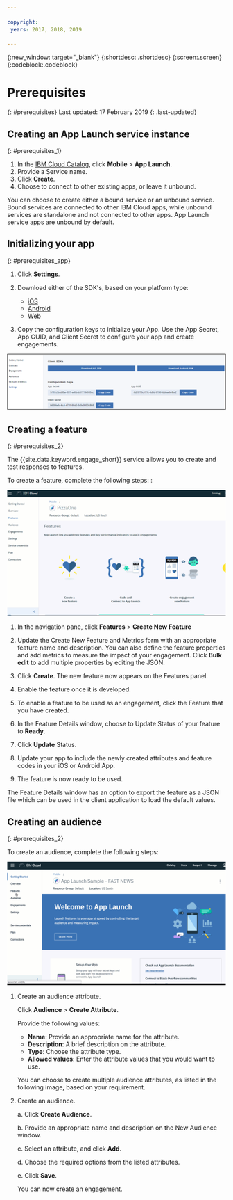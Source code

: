 ```yaml
---

copyright:
 years: 2017, 2018, 2019

---
```


{:new_window: target="_blank"}
{:shortdesc: .shortdesc}
{:screen:.screen}
{:codeblock:.codeblock}

# Prerequisites
{: #prerequisites}
Last updated: 17 February 2019
{: .last-updated}


## Creating an App Launch service instance
{: #prerequisites_1}

1. In the [IBM Cloud Catalog](https://cloud.ibm.com/catalog/), click **Mobile** > **App Launch**.
2. Provide a Service name.
3. Click **Create**.
4. Choose to connect to other existing apps, or leave it unbound.


You can choose to create either a bound service or an unbound service. Bound services are connected to other IBM Cloud apps, while unbound services are standalone and not connected to other apps. App Launch service apps are unbound by default.

## Initializing your app
{: #prerequisites_app}

1. Click **Settings**.
1. Download either of the SDK's, based on your platform type:
	- [iOS](https://github.com/ibm-bluemix-mobile-services/bms-clientsdk-swift-applaunch)
	- [Android](https://github.com/ibm-bluemix-mobile-services/bms-clientsdk-android-applaunch)
    - [Web](https://github.com/ibm-bluemix-mobile-services/bms-clientsdk-web-applaunch)

2. Copy the configuration keys to initialize your App. Use the App Secret, App GUID, and Client Secret to configure your app and create engagements.

![SDK and Keys](images/engagement_settings.gif)

## Creating a feature
{: #prerequisites_2}

The {{site.data.keyword.engage_short}} service allows you to create and test responses to features. 

To create a feature, complete the following steps: :

![Feature Details](images/feature_creation_animated.gif)

1. In the navigation pane, click **Features** > **Create New Feature** 

2. Update the Create New Feature and Metrics form with an appropriate feature name and description. You can also define the feature properties and add metrics to measure the impact of your engagement. Click **Bulk edit** to add multiple properties by editing the JSON.

3. Click **Create**. The new feature now appears on the Features panel. 

4. Enable the feature once it is developed.

5. To enable a feature to be used as an engagement, click the Feature that you have created.

6. In the Feature Details window, choose to Update Status of your feature to **Ready**.

7. Click **Update** Status.

8. Update your app to include the newly created attributes and feature codes in your iOS or Android App. 

9. The feature is now ready to be used.

The Feature Details window has an option to export the feature as a JSON file which can be used in the client application to load the default values.


## Creating an audience
{: #prerequisites_2}

To create an audience, complete the following steps:

![Create Audience](images/create_audience_animated.gif)

1. Create an audience attribute. 

	Click **Audience** > **Create Attribute**.

	Provide the following values:

	- **Name**: Provide an appropriate name for the attribute.
	- **Description**: A brief description on the attribute.
	- **Type**:	Choose the attribute type.
	- **Allowed values**: Enter the attribute values that you would want to use.

    You can choose to create multiple audience attributes, as listed in the following image, based on your requirement.
	
	
2. Create an audience.

	a. Click **Create Audience**.

	b. Provide an appropriate name and description on the New Audience window.

	c. Select an attribute, and click **Add**.

    d. Choose the required options from the listed attributes.

	e. Click **Save**.
	
	You can now create an engagement.

<!-- You can now create an engagement using the [Feature Control](/docs/services/app-launch/app_feature_toggle.html) option. -->